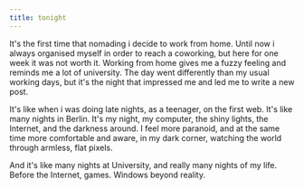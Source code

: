```yaml
---
title: tonight
---
```


It's the first time that nomading i decide to work from home. Until
now i always organised myself in order to reach a coworking, but here
for one week it was not worth it. Working from home gives me a fuzzy
feeling and reminds me a lot of university. The day went differently
than my usual working days, but it's the night that impressed me and
led me to write a new post.

It's like when i was doing late nights, as a teenager, on the first
web. It's like many nights in Berlin. It's my night, my computer, the
shiny lights, the Internet, and the darkness around. I feel more
paranoid, and at the same time more comfortable and aware, in my dark
corner, watching the world through armless, flat pixels.

And it's like many nights at University, and really many nights of my
life. Before the Internet, games. Windows beyond reality.
